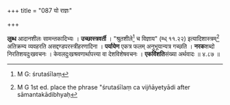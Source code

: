 +++
title = "087 यो राज्ञः"

+++


**लुब्ध** आदानशीलः सामन्तकादिभ्यः । **उच्छास्त्रवर्ती** । "श्रुतशीले[^१७५] च विज्ञाय" (म्ध् ११.२२) इत्यादिशास्त्रम्[^१७६] अतिक्रम्य व्यवहरति असद्दण्डपरस्त्रीहरणादिना । **पर्यायेण** एकत्र फलम् अनुभूयान्यत्र गच्छति । **नरक**शब्दो निरतिशयदुःखवचनः । केवलदुःखश्रवणार्थापत्त्या वा देशविशेषवचनः । **एकविंशति**संख्या अर्थवादः ॥ ४.८७ ॥


[^१७६]:
     M G 1st ed. place the phrase "śrutaśīlaṃ ca vijñāyetyādi after sāmantakādibhyaḥ


[^१७५]:
     M G: śrutaśīlaṃ